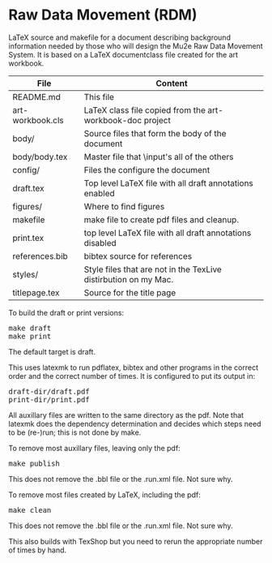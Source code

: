 # Raw Data Movement (RDM)
LaTeX source and makefile for a document describing background information needed by those who will design the Mu2e Raw Data Movement System.
It is based on a LaTeX documentclass file created for the art workbook.

| File             | Content |
| --- | --- |
| README.md        | This file |
| art-workbook.cls | LaTeX class file copied from the art-workbook-doc project |
| body/            | Source files that form the body of the document |
| body/body.tex    | Master file that \input's all of the others |
| config/          | Files the configure the document  |
| draft.tex        | Top level LaTeX file with all draft annotations enabled  |
| figures/         | Where to find figures  |
| makefile         | make file to create pdf files and cleanup.  |
| print.tex        | top level LaTeX file with all draft annotations disabled  |
| references.bib   | bibtex source for references |
| styles/          | Style files that are not in the TexLive distirbution on my Mac.  |
| titlepage.tex    | Source for the title page


To build the draft or print versions:
<pre>
make draft
make print
</pre>
The default target is draft.

This uses latexmk to run pdflatex, bibtex and other programs in the correct order
and the correct number of times.
It is configured to put its output in:
<pre>
draft-dir/draft.pdf
print-dir/print.pdf
</pre>
All auxillary files are written to the same directory as the pdf.
Note that latexmk does the dependency determination and decides
which steps need to be (re-)run;
this is not done by make.


To remove most auxillary files, leaving only the pdf:
<pre>
make publish
</pre>
This does not remove the .bbl file or the .run.xml file.  Not sure why.

To remove most files created by LaTeX, including the pdf:
<pre>
make clean
</pre>
This does not remove the .bbl file or the .run.xml file.  Not sure why.

This also builds with TexShop but you need to rerun the appropriate number of times by hand.

